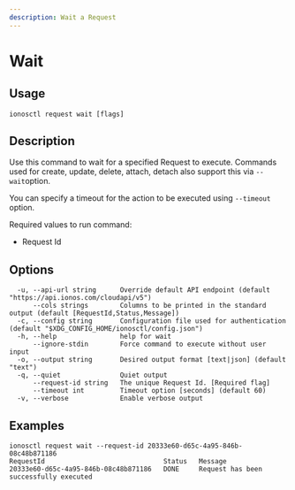 ```yaml
---
description: Wait a Request
---
```


# Wait

## Usage

```text
ionosctl request wait [flags]
```

## Description

Use this command to wait for a specified Request to execute. Commands used for create, update, delete, attach, detach also support this via `--wait`option.

You can specify a timeout for the action to be executed using `--timeout` option.

Required values to run command:
- Request Id

## Options

```text
  -u, --api-url string      Override default API endpoint (default "https://api.ionos.com/cloudapi/v5")
      --cols strings        Columns to be printed in the standard output (default [RequestId,Status,Message])
  -c, --config string       Configuration file used for authentication (default "$XDG_CONFIG_HOME/ionosctl/config.json")
  -h, --help                help for wait
      --ignore-stdin        Force command to execute without user input
  -o, --output string       Desired output format [text|json] (default "text")
  -q, --quiet               Quiet output
      --request-id string   The unique Request Id. [Required flag]
      --timeout int         Timeout option [seconds] (default 60)
  -v, --verbose             Enable verbose output
```

## Examples

```text
ionosctl request wait --request-id 20333e60-d65c-4a95-846b-08c48b871186 
RequestId                              Status   Message
20333e60-d65c-4a95-846b-08c48b871186   DONE     Request has been successfully executed
```

